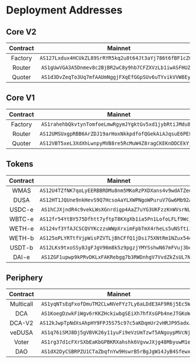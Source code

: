 # Deployment Addresses

## Core V2

| Contract |                   Mainnet                    |                  Buildnet                    |
| :------: | :------------------------------------------: | :------------------------------------------: |
| Factory  | `AS127Lxdux4HCUkZL89SrRYR5kq2u8t64Jt3aYj786t6fBF1cZGcu` | `AS12w3vcEYn8VBX1utw1fSmFNbYv9vMvy5n8tqCJjoGz3vaQYEhfp` |
|  Router  | `AS1gUwVGA3A5Dnmev8c2BjBR2wC8y9hb7CFZXVzLb1iwASFHUZ1p` | `AS1xed5qTFcsWR2Ce7VLaAEHde8bJiTrX8JHM35qkHjmnqH1GFU8` |
|  Quoter  | `AS1d3DvZeqTo3Uq7mfAAUmNggjFXqEfGGpSUv6uTYvikVVW8EybN` | `AS1uQyFAw1Yu6qLKfgKrLTkLsUKts22XbjLd5btEQhfRMCMmJwWx` |

## Core V1

| Contract |                   Mainnet                    |                  Buildnet                    |
| :------: | :------------------------------------------: | :------------------------------------------: |
| Factory  | `AS1rahehbQkvtynTomfoeLmwRgymJYgktGv5xd1jybRtiJMdu8XX` | `AS125Y3UWiMoEx3w71jf7iq1RwkxXdwkEVdoucBTAmvyzGh2KUqXS` |
|  Router  | `AS12UMSUxgpRBB6ArZDJ19arHoxNkkpdfofQGekAiAJqsuE6PEFJy` | `AS1XqtvX3rz2RWbnqLfaYVKEjM3VS5pny9yKDdXcmJ5C1vrcLEFd` |
|  Quoter  | `AS12VBT5xeL3XdXhLwnpyMVB8re5RcMuW4Z8ragCKEKnDDCEkYjXL` | `AS1Wse7vxWvB1iP1DwNQTQQctwU1fQ1jrq5JgdSPZH132UYrYrXF` |

## Tokens

| Contract |                   Mainnet                    |                  Buildnet                    |
| :------: | :------------------------------------------: | :------------------------------------------: |
|   WMAS   | `AS12U4TZfNK7qoLyEERBBRDMu8nm5MKoRzPXDXans4v9wdATZedz9` | `AS12FW5Rs5YN2zdpEnqwj4iHUUPt9R4Eqjq2qtpJFNKW3mn33RuLU` |
|   DUSA   | `AS12HT1JQUne9nkHevS9Q7HcsoAaYLXWPNgoWPuruV7Gw6Mb92ACL` | `AS12WBfwEXfV5WQ41cBcwL6EzDZgWt7QdaBQ6ENoshXigKLJrJ7WS` |
|   USDC-e   | `AS1hCJXjndR4c9vekLWsXGnrdigp4AaZ7uYG3UKFzzKnWVsrNLPJ` | `AS12N76WPYB3QNYKGhV2jZuQs1djdhNJLQgnm7m52pHWecvvj1fCQ` |
|   WBTC-e   | `AS12fr54YtBY575Dfhtt7yftpT8KXgXb1ia5Pn1LofoLFLf9WcjGL` | `AS1ZXy3nvqXAMm2w6viAg7frte6cZfJM8hoMvWf4KoKDzvLzYKqE` |
|   WETH-e   | `AS124vf3YfAJCSCQVYKczzuWWpXrximFpbTmX4rheLs5uNSftiiRY` | `AS12rcqHGQ3bPPhnjBZsYiANv9TZxYp96M7r49iTMUrX8XCJQ8Wrk` |
|   WETH-b   | `AS125oPLYRTtfVjpWisPZVTLjBhCFfQ1jDsi75XNtRm1NZux54eCj` | `AS12RmCXTA9NZaTBUBnRJuH66AGNmtEfEoqXKxLdmrTybS6GFJPFs` |
|   USDT-b   | `AS12LKs9txoSSy8JgFJgV96m8k5z9pgzjYMYSshwN67mFVuj3bdUV` | `AS12ix1Qfpue7BB8q6mWVtjNdNE9UV3x4MaUo7WhdUubov8sJ3CuP` |
|   DAI-e   | `AS1ZGF1upwp9kPRvDKLxFAKRebgg7b3RWDnhgV7VvdZkZsUL7Nuv` | `AS124FuWHWqiWurCvobu5ovTGucWJPa6ouHbGLQ9e7kMwWt2Xsm84` |

## Periphery

| Contract |                   Mainnet                    |                 Buildnet                    |
| :------: | :------------------------------------------: | :-----------------------------------------: |
|   Multicall    | `AS1yqNTsEqFxofDmuTM2CLwNVeFYz7Ly6aLDdE3AF9R6j5Ec5W9X` | `AS1yphCWi7gychZWYPpqrKDiGb6ZacRoji8YYMLHtQ2TSuuQFqLC` |
|   DCA    | `AS1KoegDzwkFiWgv6rKKZHckiwbgSEiXh7hfXsGPb4neJTGKoWCv` | `AS12Sm9oqH2C26fx7v8ZYCwyKs9LmrmRGX2WRJT3aK7KnYtrMhq8n` |
|   DCA-V2  | `AS12kJwpTpNdXsAhpHY9FPJ5S75c97c5aKDqmUr2vHRJP95adxJYy` | `AS12Sm9oqH2C26fx7v8ZYCwyKs9LmrmRGX2WRJT3aK7KnYtrMhq8n` |
|   veDUSA  | `AS1q76iSMJ8Dj5gVBVK26y11yuFi9eVzUmTzwf5ANgoypMVcNjXj` | `AS1LXretgtJ2Dgr6rbXVZKLufonanX6j3JgutWDeQkyZtfgLgTqu` |
|   Voter  | `AS1rg37d1cFXrSXbEaKbGPBKRXahshk6VgvwJXjg48MbyuwM1ea6` | `AS1hXM7MsS8kepqgqmaQganVRCAjYTFqBpNDMqp4NBd6YBWXEHA2` |
|   DAO  | `AS1dX2DyCSBRPZU1CTaZbqfnYw9HswrB5rBgJgW14JyB4SfewxoP` | `AS12Tf8RkV7vKgoR8DY4dyETpeCo1nRKhmyfoyiDuP98mK4Ln9GdQ` |
